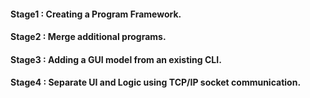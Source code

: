 <h4>Stage1 : Creating a Program Framework.</h1>
<h4>Stage2 : Merge additional programs.</h1>
<h4>Stage3 : Adding a GUI model from an existing CLI.</h1>
<h4>Stage4 : Separate UI and Logic using TCP/IP socket communication.</h1>
